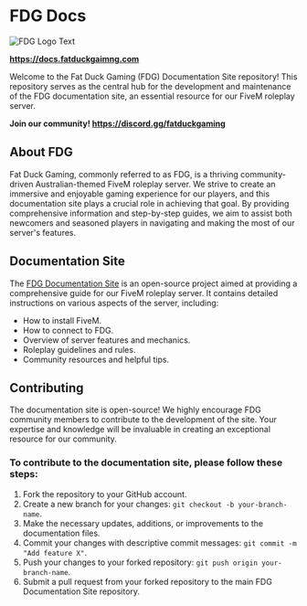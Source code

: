# FDG Docs

![FDG Logo Text](https://app.fatduckgaming.com/assets/logos/fdg_text.png)

**https://docs.fatduckgaimng.com**

Welcome to the Fat Duck Gaming (FDG) Documentation Site repository! This repository serves as the central hub for the development and maintenance of the FDG documentation site, an essential resource for our FiveM roleplay server.

**Join our community! https://discord.gg/fatduckgaming**

## About FDG
Fat Duck Gaming, commonly referred to as FDG, is a thriving community-driven Australian-themed FiveM roleplay server. We strive to create an immersive and enjoyable gaming experience for our players, and this documentation site plays a crucial role in achieving that goal. By providing comprehensive information and step-by-step guides, we aim to assist both newcomers and seasoned players in navigating and making the most of our server's features.

## Documentation Site
The [FDG Documentation Site](https://docs.fatduckgaming.com) is an open-source project aimed at providing a comprehensive guide for our FiveM roleplay server. It contains detailed instructions on various aspects of the server, including:

- How to install FiveM.
- How to connect to FDG.
- Overview of server features and mechanics.
- Roleplay guidelines and rules.
- Community resources and helpful tips.

## Contributing
The documentation site is open-source! We highly encourage FDG community members to contribute to the development of the site. Your expertise and knowledge will be invaluable in creating an exceptional resource for our community.

### To contribute to the documentation site, please follow these steps:

1. Fork the repository to your GitHub account.
2. Create a new branch for your changes: `git checkout -b your-branch-name`.
3. Make the necessary updates, additions, or improvements to the documentation files.
4. Commit your changes with descriptive commit messages: `git commit -m "Add feature X"`.
5. Push your changes to your forked repository: `git push origin your-branch-name`.
6. Submit a pull request from your forked repository to the main FDG Documentation Site repository.
